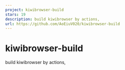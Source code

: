 ```yaml
---
project: kiwibrowser-build
stars: 19
description: build kiwibrowser by actions,
url: https://github.com/AoEiuV020/kiwibrowser-build
---
```


kiwibrowser-build
=================

build kiwibrowser by actions,
